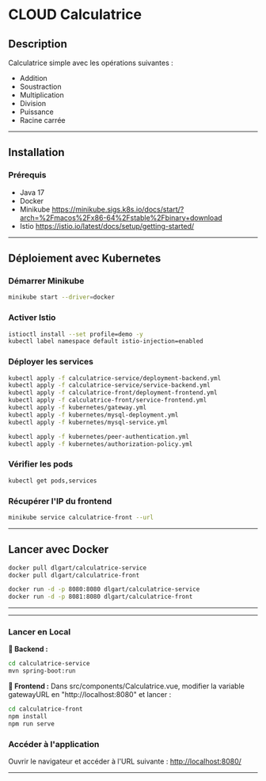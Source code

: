 # **CLOUD Calculatrice**

## **Description**
Calculatrice simple avec les opérations suivantes :
- Addition
- Soustraction
- Multiplication
- Division
- Puissance
- Racine carrée

---

## **Installation**
### **Prérequis**
- Java 17
- Docker
- Minikube https://minikube.sigs.k8s.io/docs/start/?arch=%2Fmacos%2Fx86-64%2Fstable%2Fbinary+download
- Istio https://istio.io/latest/docs/setup/getting-started/

---

## **Déploiement avec Kubernetes**
### **Démarrer Minikube**
```bash
minikube start --driver=docker      
```
### **Activer Istio**
```bash
istioctl install --set profile=demo -y
kubectl label namespace default istio-injection=enabled
```

### **Déployer les services**
```bash
kubectl apply -f calculatrice-service/deployment-backend.yml
kubectl apply -f calculatrice-service/service-backend.yml
kubectl apply -f calculatrice-front/deployment-frontend.yml
kubectl apply -f calculatrice-front/service-frontend.yml
kubectl apply -f kubernetes/gateway.yml
kubectl apply -f kubernetes/mysql-deployment.yml
kubectl apply -f kubernetes/mysql-service.yml

kubectl apply -f kubernetes/peer-authentication.yml
kubectl apply -f kubernetes/authorization-policy.yml
```

### **Vérifier les pods**
```bash
kubectl get pods,services
```
### **Récupérer l'IP du frontend**
```bash
minikube service calculatrice-front --url
```

---

## **Lancer avec Docker**
```bash
docker pull dlgart/calculatrice-service
docker pull dlgart/calculatrice-front

docker run -d -p 8080:8080 dlgart/calculatrice-service
docker run -d -p 8081:8080 dlgart/calculatrice-front
```

---
---

### **Lancer en Local**
**🔹 Backend :**
```bash
cd calculatrice-service
mvn spring-boot:run
```
**🔹 Frontend :**
Dans src/components/Calculatrice.vue, modifier la variable gatewayURL en "http://localhost:8080"
et lancer :
```bash
cd calculatrice-front
npm install
npm run serve
```
### **Accéder à l'application**
Ouvrir le navigateur et accéder à l'URL suivante : [http://localhost:8080/](http://localhost:8081/)

---
 


